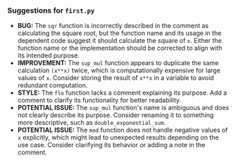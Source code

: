 ### Suggestions for `first.py`

- **BUG:** The `sqr` function is incorrectly described in the comment as calculating the square root, but the function name and its usage in the dependent code suggest it should calculate the square of `x`. Either the function name or the implementation should be corrected to align with its intended purpose.
- **IMPROVEMENT:** The `sup_mul` function appears to duplicate the same calculation `(x**x)` twice, which is computationally expensive for large values of `x`. Consider storing the result of `x**x` in a variable to avoid redundant computation.
- **STYLE:** The `flo` function lacks a comment explaining its purpose. Add a comment to clarify its functionality for better readability.
- **POTENTIAL ISSUE:** The `sup_mul` function's name is ambiguous and does not clearly describe its purpose. Consider renaming it to something more descriptive, such as `double_exponential_sum`.
- **POTENTIAL ISSUE:** The `mod` function does not handle negative values of `x` explicitly, which might lead to unexpected results depending on the use case. Consider clarifying its behavior or adding a note in the comment.

